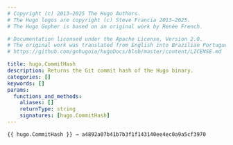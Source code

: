 ```yaml
---
# Copyright (c) 2013–2025 The Hugo Authors.
# The Hugo logos are copyright (c) Steve Francia 2013–2025.
# The Hugo Gopher is based on an original work by Renée French.

# Documentation licensed under the Apache License, Version 2.0.
# The original work was translated from English into Brazilian Portuguese.
# https://github.com/gohugoio/hugoDocs/blob/master/content/LICENSE.md

title: hugo.CommitHash
description: Returns the Git commit hash of the Hugo binary.
categories: []
keywords: []
params:
  functions_and_methods:
    aliases: []
    returnType: string
    signatures: [hugo.CommitHash]
---
```


```go-html-template
{{ hugo.CommitHash }} → a4892a07b41b7b3f1f143140ee4ec0a9a5cf3970
```
